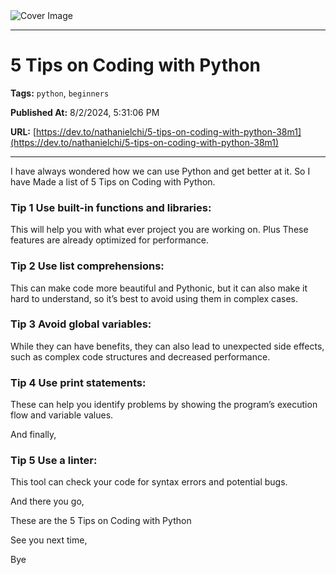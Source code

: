   <img src="https://media.dev.to/cdn-cgi/image/width=1000,height=420,fit=cover,gravity=auto,format=auto/https%3A%2F%2Fdev-to-uploads.s3.amazonaws.com%2Fuploads%2Farticles%2F307yt51cbze0cjfxvwyd.jpeg" alt="Cover Image" />
  <hr />
  
  # 5 Tips on Coding with Python
  
  **Tags:** `python`, `beginners`

  **Published At:** 8/2/2024, 5:31:06 PM

  **URL:** [https://dev.to/nathanielchi/5-tips-on-coding-with-python-38m1](https://dev.to/nathanielchi/5-tips-on-coding-with-python-38m1)

  <hr />
  I have always wondered how we can use Python and get better at it. So I have Made a list of 5 Tips on Coding with Python.

### Tip 1 Use built-in functions and libraries:

This will help you with what ever project you are working on. Plus These features are already optimized for performance.

### Tip 2 Use list comprehensions:

This can make code more beautiful and Pythonic, but it can also make it hard to understand, so it’s best to avoid using them in complex cases.

### Tip 3 Avoid global variables:

While they can have benefits, they can also lead to unexpected side effects, such as complex code structures and decreased performance.

### Tip 4 Use print statements:

These can help you identify problems by showing the program’s execution flow and variable values.

And finally,

### Tip 5 Use a linter:

This tool can check your code for syntax errors and potential bugs.

And there you go,

These are the 5 Tips on Coding with Python

See you next time,

Bye    
  